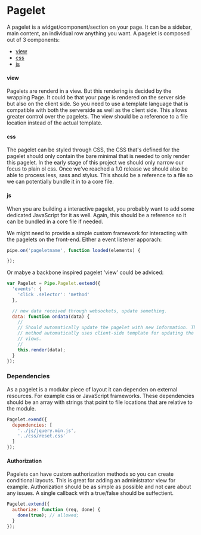 # Pagelet

A pagelet is a widget/component/section on your page. It can be a sidebar, main
content, an individual row anything you want. A pagelet is composed out of
3 components:

- [view](#view)
- [css](#css)
- [js](#js)

#### view

Pagelets are renderd in a view. But this rendering is decided by the wrapping
Page. It could be that your page is rendered on the server side but also on the
client side. So you need to use a template language that is compatible with both
the serverside as well as the client side. This allows greater control over the
pagelets. The view should be a reference to a file location instead of the
actual template.

#### css

The pagelet can be styled through CSS, the CSS that's defined for the pagelet
should only contain the bare minimal that is needed to only render this pagelet.
In the early stage of this project we should only narrow our focus to plain ol
css. Once we've reached a 1.0 release we should also be able to process less,
sass and stylus. This should be a reference to a file so we can potentially
bundle it in to a core file.

#### js

When you are building a interactive pagelet, you probably want to add some
dedicated JavaScript for it as well. Again, this should be a reference so it can
be bundled in a core file if needed.

We might need to provide a simple custom framework for interacting with the
pagelets on the front-end. Either a event listener apporach:

```js
pipe.on('pageletname', function loaded(elements) {

});
```

Or mabye a backbone inspired pagelet 'view' could be adviced:

```js
var Pagelet = Pipe.Pagelet.extend({
  'events': {
    'click .selector': 'method'
  },

  // new data received through websockets, update something.
  data: function ondata(data) {
    //
    // Should automatically update the pagelet with new information. The render
    // method automatically uses client-side template for updating the attached
    // views.
    //
    this.render(data);
  }
});
```

### Dependencies

As a pagelet is a modular piece of layout it can dependen on external resources.
For example css or JavaScript frameworks. These dependencies should be an array
with strings that point to file locations that are relative to the module.

```js
Pagelet.exend({
  dependencies: [
    '../js/jquery.min.js',
    '../css/reset.css'
  ]
});
```

#### Authorization

Pagelets can have custom authorization methods so you can create conditional
layouts. This is great for adding an administrator view for example.
Authorization should be as simple as possible and not care about any issues.
A single callback with a true/false should be suffectient.

```js
Pagelet.extend({
  authorize: function (req, done) {
    done(true); // allowed;
  }
});
```
